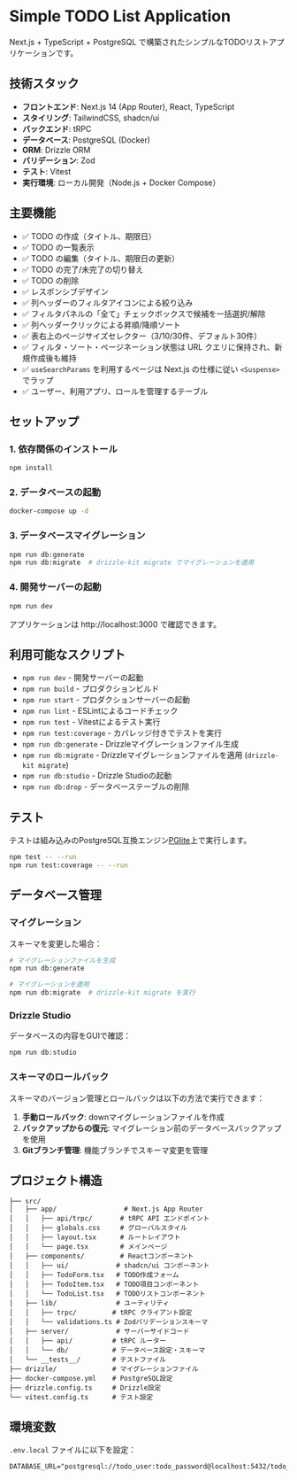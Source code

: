 # Simple TODO List Application

Next.js + TypeScript + PostgreSQL で構築されたシンプルなTODOリストアプリケーションです。

## 技術スタック

- **フロントエンド**: Next.js 14 (App Router), React, TypeScript
- **スタイリング**: TailwindCSS, shadcn/ui
- **バックエンド**: tRPC
- **データベース**: PostgreSQL (Docker)
- **ORM**: Drizzle ORM
- **バリデーション**: Zod
- **テスト**: Vitest
- **実行環境**: ローカル開発（Node.js + Docker Compose）

## 主要機能

- ✅ TODO の作成（タイトル、期限日）
- ✅ TODO の一覧表示
- ✅ TODO の編集（タイトル、期限日の更新）
- ✅ TODO の完了/未完了の切り替え
- ✅ TODO の削除
- ✅ レスポンシブデザイン
- ✅ 列ヘッダーのフィルタアイコンによる絞り込み
- ✅ フィルタパネルの「全て」チェックボックスで候補を一括選択/解除
- ✅ 列ヘッダークリックによる昇順/降順ソート
- ✅ 表右上のページサイズセレクター（3/10/30件、デフォルト30件）
- ✅ フィルタ・ソート・ページネーション状態は URL クエリに保持され、新規作成後も維持
- ✅ `useSearchParams` を利用するページは Next.js の仕様に従い `<Suspense>` でラップ
- ✅ ユーザー、利用アプリ、ロールを管理するテーブル

## セットアップ

### 1. 依存関係のインストール

```bash
npm install
```

### 2. データベースの起動

```bash
docker-compose up -d
```

### 3. データベースマイグレーション

```bash
npm run db:generate
npm run db:migrate  # drizzle-kit migrate でマイグレーションを適用
```

### 4. 開発サーバーの起動

```bash
npm run dev
```

アプリケーションは http://localhost:3000 で確認できます。

## 利用可能なスクリプト

- `npm run dev` - 開発サーバーの起動
- `npm run build` - プロダクションビルド
- `npm run start` - プロダクションサーバーの起動
- `npm run lint` - ESLintによるコードチェック
- `npm run test` - Vitestによるテスト実行
- `npm run test:coverage` - カバレッジ付きでテストを実行
- `npm run db:generate` - Drizzleマイグレーションファイル生成
- `npm run db:migrate` - Drizzleマイグレーションファイルを適用 (`drizzle-kit migrate`)
- `npm run db:studio` - Drizzle Studioの起動
- `npm run db:drop` - データベーステーブルの削除

## テスト

テストは組み込みのPostgreSQL互換エンジン[PGlite](https://github.com/electric-sql/pglite)上で実行します。

```bash
npm test -- --run
npm run test:coverage -- --run
```

## データベース管理

### マイグレーション

スキーマを変更した場合：

```bash
# マイグレーションファイルを生成
npm run db:generate

# マイグレーションを適用
npm run db:migrate  # drizzle-kit migrate を実行
```

### Drizzle Studio

データベースの内容をGUIで確認：

```bash
npm run db:studio
```

### スキーマのロールバック

スキーマのバージョン管理とロールバックは以下の方法で実行できます：

1. **手動ロールバック**: downマイグレーションファイルを作成
2. **バックアップからの復元**: マイグレーション前のデータベースバックアップを使用
3. **Gitブランチ管理**: 機能ブランチでスキーマ変更を管理

## プロジェクト構造

```
├── src/
│   ├── app/                 # Next.js App Router
│   │   ├── api/trpc/       # tRPC API エンドポイント
│   │   ├── globals.css     # グローバルスタイル
│   │   ├── layout.tsx      # ルートレイアウト
│   │   └── page.tsx        # メインページ
│   ├── components/         # Reactコンポーネント
│   │   ├── ui/            # shadcn/ui コンポーネント
│   │   ├── TodoForm.tsx   # TODO作成フォーム
│   │   ├── TodoItem.tsx   # TODO項目コンポーネント
│   │   └── TodoList.tsx   # TODOリストコンポーネント
│   ├── lib/               # ユーティリティ
│   │   ├── trpc/         # tRPC クライアント設定
│   │   └── validations.ts # Zodバリデーションスキーマ
│   ├── server/            # サーバーサイドコード
│   │   ├── api/          # tRPC ルーター
│   │   └── db/           # データベース設定・スキーマ
│   └── __tests__/        # テストファイル
├── drizzle/              # マイグレーションファイル
├── docker-compose.yml    # PostgreSQL設定
├── drizzle.config.ts     # Drizzle設定
└── vitest.config.ts      # テスト設定
```

## 環境変数

`.env.local` ファイルに以下を設定：

```env
DATABASE_URL="postgresql://todo_user:todo_password@localhost:5432/todo_db"
```